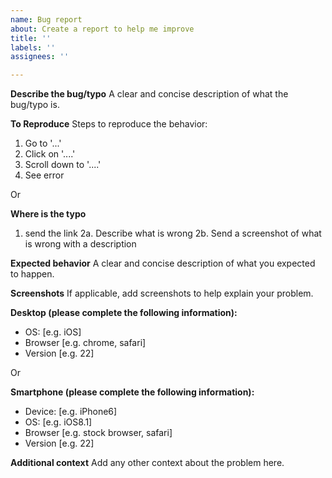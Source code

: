 ```yaml
---
name: Bug report
about: Create a report to help me improve
title: ''
labels: ''
assignees: ''

---
```


**Describe the bug/typo**
A clear and concise description of what the bug/typo is.

**To Reproduce**
Steps to reproduce the behavior:
1. Go to '...'
2. Click on '....'
3. Scroll down to '....'
4. See error

Or

**Where is the typo**
1. send the link
2a. Describe what is wrong
2b. Send a screenshot of what is wrong with a description

**Expected behavior**
A clear and concise description of what you expected to happen.

**Screenshots**
If applicable, add screenshots to help explain your problem.

**Desktop (please complete the following information):**
 - OS: [e.g. iOS]
 - Browser [e.g. chrome, safari]
 - Version [e.g. 22]

Or

**Smartphone (please complete the following information):**
 - Device: [e.g. iPhone6]
 - OS: [e.g. iOS8.1]
 - Browser [e.g. stock browser, safari]
 - Version [e.g. 22]

**Additional context**
Add any other context about the problem here.

